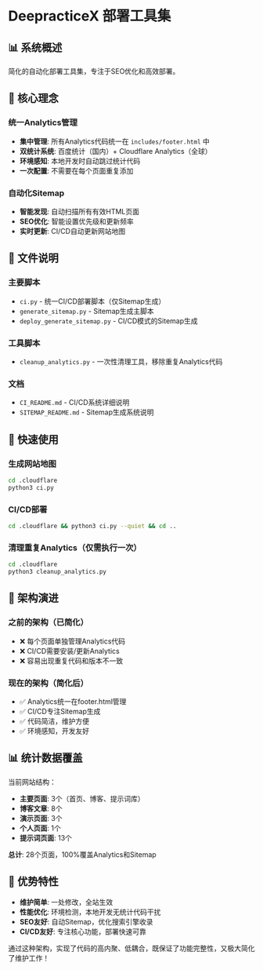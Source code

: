 # DeepracticeX 部署工具集

## 📊 系统概述

简化的自动化部署工具集，专注于SEO优化和高效部署。

## 🎯 核心理念

### 统一Analytics管理
- **集中管理**: 所有Analytics代码统一在 `includes/footer.html` 中
- **双统计系统**: 百度统计（国内）+ Cloudflare Analytics（全球）
- **环境感知**: 本地开发时自动跳过统计代码
- **一次配置**: 不需要在每个页面重复添加

### 自动化Sitemap
- **智能发现**: 自动扫描所有有效HTML页面
- **SEO优化**: 智能设置优先级和更新频率
- **实时更新**: CI/CD自动更新网站地图

## 📁 文件说明

### 主要脚本
- `ci.py` - 统一CI/CD部署脚本（仅Sitemap生成）
- `generate_sitemap.py` - Sitemap生成主脚本
- `deploy_generate_sitemap.py` - CI/CD模式的Sitemap生成

### 工具脚本  
- `cleanup_analytics.py` - 一次性清理工具，移除重复Analytics代码

### 文档
- `CI_README.md` - CI/CD系统详细说明
- `SITEMAP_README.md` - Sitemap生成系统说明

## 🚀 快速使用

### 生成网站地图
```bash
cd .cloudflare
python3 ci.py
```

### CI/CD部署
```bash
cd .cloudflare && python3 ci.py --quiet && cd ..
```

### 清理重复Analytics（仅需执行一次）
```bash
cd .cloudflare
python3 cleanup_analytics.py
```

## 🔄 架构演进

### 之前的架构（已简化）
- ❌ 每个页面单独管理Analytics代码
- ❌ CI/CD需要安装/更新Analytics
- ❌ 容易出现重复代码和版本不一致

### 现在的架构（简化后）
- ✅ Analytics统一在footer.html管理
- ✅ CI/CD专注Sitemap生成
- ✅ 代码简洁，维护方便
- ✅ 环境感知，开发友好

## 📊 统计数据覆盖

当前网站结构：
- **主要页面**: 3个（首页、博客、提示词库）
- **博客文章**: 8个
- **演示页面**: 3个  
- **个人页面**: 1个
- **提示词页面**: 13个

**总计**: 28个页面，100%覆盖Analytics和Sitemap

## 🌟 优势特性

- **维护简单**: 一处修改，全站生效
- **性能优化**: 环境检测，本地开发无统计代码干扰
- **SEO友好**: 自动Sitemap，优化搜索引擎收录
- **CI/CD友好**: 专注核心功能，部署快速可靠

通过这种架构，实现了代码的高内聚、低耦合，既保证了功能完整性，又极大简化了维护工作！ 